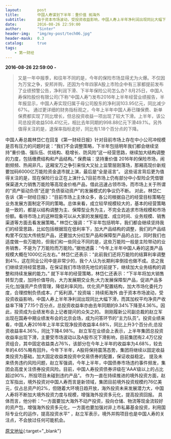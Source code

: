 ```yaml
---
layout:       post
title:        中国人寿谋划下半年：重价值 拓海外 
subtitle:     由于资本市场波动，受投资收益影响，中国人寿上半年净利润出现同比大幅下滑，而其加权平均净资产收益率下降了7.15个百分点，总投资收益率亦由去年同期的9.34%下降至4.36%。因此，投资成为业绩发布会上记者提问的众矢之的。
date:         2016-08-26 22:59:00
author:       "Sinter"
header-img:   "img/my-post/tech06.jpg"
header-mask:  0.3
catalog:      true
tags:
    - 第一财经
---
```


**2016-08-26 22:59:00**  **-**

> 又是一年中报季，和往年不同的是，今年的保险市场显得尤为火爆。不仅因为万宝之争，安邦并购，还因为今年四家A股上市险企中有三家都提前发布了业绩预警公告，净利润下滑、下半年保险公司怎么办?
8月25日，中国人寿保险股份有限公司(下称“中国人寿”)发布2016年上半年经营业绩报告，半年报显示，中国人寿实现归属于母公司股东的净利润103.95亿元，同比减少67%。
通过更详细的财务指标观之，今年上半年中国人寿已赚保费、新单保费都实现了同比增长，但总投资收益一项出现了较大下滑。上半年，该公司总投资收益508.41亿元，相比去年同期的998.88亿元下滑49.1%。另外值得关注的是，退保率指标走好，同比有1.18个百分点的下降。

中国人寿总裁林岱仁在回复《第一财经日报》针对目前市场上存在中小公司冲规模是否有压力的问题时说：“我们不会调整策略，下半年包括明年我们都会继续坚持”重价值、强队伍、优结构、稳增长、防风险”这一经营思路，继续加大结构调整的力度，包括缴费结构和产品结构。”
保费端：坚持重价值
2016年的保险市场，闹剧频频、热闹非凡，这厢宝万之争引来恒大又扯上监管层刚落场，那厢高现价新规要加码6000亿万能险资金退市就上演，最后是“全是谣言”。
这些谣言背后更为值得关注的是，现在保险行业正在上演什么?目前市场上仍有部分中小型险企凭借银保渠道大力销售万能险等高现金价格产品，借此迅速占领市场，而市场上关于所谓的“资产驱动负债”还是“负债驱动资产”的发展模式的争议仍不断。
对此，林岱仁告诉《第一财经日报》：“目前市场上主体众多，各公司根据自己的经营目标策略在业务发展方面制定不同的策略。总体来看，成立较早规模较大的，基本的经营策略是一致的，都是以结构调整为主、保障型业务为主，不完全去追求市场规模和市场份额。看待市场上的这种现象可以从大家的发展程度、成立时间、业务规模、销售渠道等方面去看发展策略。”
林岱仁强调：“下半年包括明年，我们都会继续坚持我们的经营思路，比如包括根据现在低利率下，加大产品结构的调整，我们的产品结构里不仅加大传统型产品，还要加大分红型产品和保障型产品的占比，同时我们也适度做一些万能险，但我们和一些同业不同的是，这些万能险一般是主险带动的业务销售，不是为了万能险而万能险。”据他透露：“今年上半年中国人寿的这类产品规模大概在1000亿元左右。”
林岱仁还表示：“此前我们还将万能险的结算利率调整到4%，这在同业公司中是非常少的，我个人认为长期利率倒挂也做不成。总之我们继续坚持经营思路，在保证我们市场领先地位的前提下，继续加大业务结构的调整和持续发展的能力。”
就下半年的经营策略，林岱仁还表示：“下半年将加大销售转型力度，加持价值导向，大力发展期交业务;大力发展保障型产品，促进产品多元化;加强资产负债管理，降低利率风险。优化资产配置结构，加大市场化委托力度，合理控制负债成本，广拓利源。”
投资端：持续拓海外
由于资本市场波动，受投资收益影响，中国人寿上半年净利润出现同比大幅下滑，而其加权平均净资产收益率下降了7.15个百分点，总投资收益率亦由去年同期的9.34%下降至4.36%。因此，投资成为业绩发布会上记者提问的众矢之的。
刚刚履新公司副总裁的赵立军出现在国寿中期业绩发布会的北京会场，成为问答环节的“主力队员”。投资业绩来看，中国人寿2016年上半年实现净投资收益率4.68%，同比上升3个百分点;总投资收益率4.36%，同比下降4.98%。
赵立军在业绩会上表示，上半年集团总投资收益率出现下滑，主要受市场波动以及A股市况下滑影响，目前集团有2.4万亿投资组合，其中固定收益类占76%，该部分在今年上半年的收益率为4.68%，较去年的4.65%略有回升。今年下半年，A股将保持震荡态势，集团将继续以固定收益类投资为基础，加大固定收益类投资中交易债券的配置，保证收益稳定。
提及未来债务违约风险问题，赵立军强调，今年上半年，中国债券市场违约事件频发，集团会高度关注债券投资风险。目前，中国人寿投资债券评级在‘AAA’级以上的占比超过90%，所投项目未碰到违约产品”。
作为一直在持续推进的境外投资方面，赵立军指出，境外投资对中国人寿而言是新领域，集团目前境外投资规模约76亿美元，仅占总资产的2%，但随着大环境日趋开放，海外投资未来发展潜力大，中国人寿将不断加大境外投资力度与规模，增强海外投资多元化，提高投资回报。
具体而言，他分析：“一方面要加大海外不动产投资，投向仓储、物流等现金流较好的资产包，增强海外投资多元化，一方面也要加强对非上市私募基金投资，利用国际专业化的运作，提高投资水平” ，赵立军表示，境外并购项目也是中国人寿的关注点，不会放过任何可能机会。


[原文地址](http://www.yicai.com/news/5074484.html){:target="_blank"}


